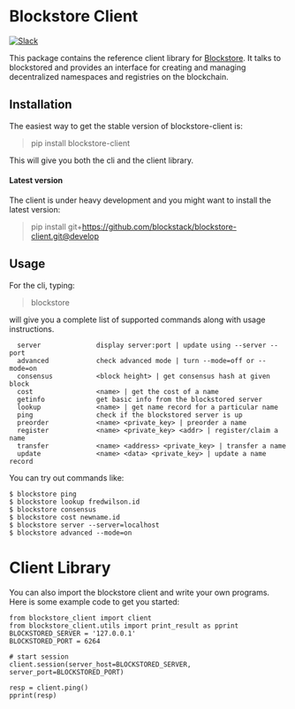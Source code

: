 # Blockstore Client

[![Slack](http://slack.blockstack.org/badge.svg)](http://slack.blockstack.org/)

This package contains the reference client library for
[Blockstore](https://github.com/blockstack/blockstore). It talks to blockstored
and provides an interface for creating and managing decentralized namespaces and
registries on the blockchain.

## Installation

The easiest way to get the stable version of blockstore-client is:

> pip install blockstore-client

This will give you both the cli and the client library.

#### Latest version

The client is under heavy development and you might want to install the latest version:

> pip install git+https://github.com/blockstack/blockstore-client.git@develop

## Usage 

For the cli, typing: 

> blockstore

will give you a complete list of supported commands along with
usage instructions.
```
  server              display server:port | update using --server --port
  advanced            check advanced mode | turn --mode=off or --mode=on
  consensus           <block height> | get consensus hash at given block
  cost                <name> | get the cost of a name
  getinfo             get basic info from the blockstored server
  lookup              <name> | get name record for a particular name
  ping                check if the blockstored server is up
  preorder            <name> <private_key> | preorder a name
  register            <name> <private_key> <addr> | register/claim a name
  transfer            <name> <address> <private_key> | transfer a name
  update              <name> <data> <private_key> | update a name record
```

You can try out commands like: 
```
$ blockstore ping
$ blockstore lookup fredwilson.id
$ blockstore consensus
$ blockstore cost newname.id
$ blockstore server --server=localhost
$ blockstore advanced --mode=on
```

# Client Library

You can also import the blockstore client and write your own programs. Here is some example code to get you started:

```
from blockstore_client import client
from blockstore_client.utils import print_result as pprint
BLOCKSTORED_SERVER = '127.0.0.1'
BLOCKSTORED_PORT = 6264

# start session
client.session(server_host=BLOCKSTORED_SERVER, server_port=BLOCKSTORED_PORT)

resp = client.ping()
pprint(resp)
```
